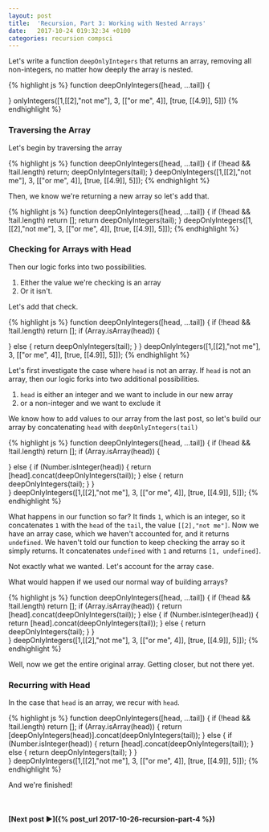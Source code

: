 ```yaml
---
layout: post
title:  'Recursion, Part 3: Working with Nested Arrays'
date:   2017-10-24 019:32:34 +0100
categories: recursion compsci
---
```


Let's write a function `deepOnlyIntegers` that returns an array, removing all non-integers, no matter how deeply the array is nested.  

{% highlight js %}
function deepOnlyIntegers([head, ...tail]) {

}
onlyIntegers([1,[[2],"not me"], 3, [["or me", 4]], [true, [[4.9]], 5]])
{% endhighlight %}

### Traversing the Array

Let's begin by traversing the array

{% highlight js %}
function deepOnlyIntegers([head, ...tail]) {
  if (!head && !tail.length) return;
  deepOnlyIntegers(tail);
}
deepOnlyIntegers([1,[[2],"not me"], 3, [["or me", 4]], [true, [[4.9]], 5]]);
{% endhighlight %}

Then, we know we're returning a new array so let's add that.

{% highlight js %}
function deepOnlyIntegers([head, ...tail]) {
  if (!head && !tail.length) return [];
  return deepOnlyIntegers(tail);
}
deepOnlyIntegers([1,[[2],"not me"], 3, [["or me", 4]], [true, [[4.9]], 5]]);
{% endhighlight %}

### Checking for Arrays with Head

Then our logic forks into two possibilities.  
1. Either the value we're checking is an array
2. Or it isn't.  

Let's add that check.

{% highlight js %}
function deepOnlyIntegers([head, ...tail]) {
  if (!head && !tail.length) return [];
  if (Array.isArray(head)) {
    
  } else  {
    return deepOnlyIntegers(tail); 
  } 
}
deepOnlyIntegers([1,[[2],"not me"], 3, [["or me", 4]], [true, [[4.9]], 5]]);
{% endhighlight %}

Let's first investigate the case where `head` is not an array.  If `head` is not an array, then our logic forks into two additional possibilities.  
1. `head` is either an integer and we want to include in our new array
2. or a non-integer and we want to exclude it 

We know how to add values to our array from the last post, so let's build our array by concatenating `head` with `deepOnlyIntegers(tail)`

{% highlight js %}
function deepOnlyIntegers([head, ...tail]) {
  if (!head && !tail.length) return [];
  if (Array.isArray(head)) {
    
  } else {
    if (Number.isInteger(head)) {
      return [head].concat(deepOnlyIntegers(tail));
    } else {
      return deepOnlyIntegers(tail);
    }
  }  
}
deepOnlyIntegers([1,[[2],"not me"], 3, [["or me", 4]], [true, [[4.9]], 5]]);
{% endhighlight %}

What happens in our function so far?  It finds `1`, which is an integer, so it concatenates `1` with the `head` of the `tail`, the value `[[2],"not me"]`.  Now we have an array case, which we haven't accounted for, and it returns `undefined`.  We haven't told our function to keep checking the array so it simply returns.  It concatenates `undefined` with `1` and returns `[1, undefined]`.

Not exactly what we wanted.  Let's account for the array case.

What would happen if we used our normal way of building arrays?

{% highlight js %}
function deepOnlyIntegers([head, ...tail]) {
  if (!head && !tail.length) return [];
  if (Array.isArray(head)) {
    return [head].concat(deepOnlyIntegers(tail));
  } else {
    if (Number.isInteger(head)) {
      return [head].concat(deepOnlyIntegers(tail));
    } else {
      return deepOnlyIntegers(tail);
    }
  }  
}
deepOnlyIntegers([1,[[2],"not me"], 3, [["or me", 4]], [true, [[4.9]], 5]]);
{% endhighlight %}

Well, now we get the entire original array.  Getting closer, but not there yet.

### Recurring with Head

In the case that `head` is an array, we recur with `head`.

{% highlight js %}
function deepOnlyIntegers([head, ...tail]) {
  if (!head && !tail.length) return [];
  if (Array.isArray(head)) {
    return [deepOnlyIntegers(head)].concat(deepOnlyIntegers(tail));
  } else {
    if (Number.isInteger(head)) {
      return [head].concat(deepOnlyIntegers(tail));
    } else {
      return deepOnlyIntegers(tail);
    }
  }  
}
deepOnlyIntegers([1,[[2],"not me"], 3, [["or me", 4]], [true, [[4.9]], 5]]);
{% endhighlight %}

And we're finished!


<br/>

#### [Next post &#9658;]({% post_url 2017-10-26-recursion-part-4 %})




